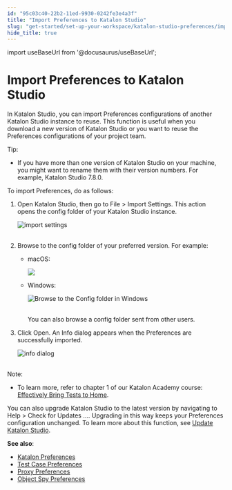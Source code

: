 ```yaml
---
id: "95c03c40-22b2-11ed-9930-0242fe3e4a3f"
title: "Import Preferences to Katalon Studio"
slug: "get-started/set-up-your-workspace/katalon-studio-preferences/import-preferences-to-katalon-studio"
hide_title: true
---
```

import useBaseUrl from '@docusaurus/useBaseUrl';


# <a id="id" class="anchor_top_offset"/><a id="ariaid-title1" class="anchor_top_offset"/>Import Preferences to <span xmlns="http://www.w3.org/1999/xhtml" className="ph">Katalon Studio</span> 

<p xmlns="http://www.w3.org/1999/xhtml" className="p">In <span className="ph">Katalon Studio</span>, you can import Preferences configurations of another Katalon Studio instance to reuse. This function is useful when you download a new version of <span className="ph">Katalon Studio</span> or you want to reuse the Preferences configurations of your project team.</p> 
<div xmlns="http://www.w3.org/1999/xhtml" className="note tip note_tip"><span className="note__title">Tip:</span> 
  <ul className="ul"><li className="li">If you have more than one version of <span className="ph">Katalon Studio</span> on your machine, you might want to rename them with their version numbers. For example, Katalon Studio 7.8.0.</li></ul>
</div>
<p xmlns="http://www.w3.org/1999/xhtml" className="p">To import Preferences, do as follows:</p> 
<ol xmlns="http://www.w3.org/1999/xhtml" className="ol"><li className="li">     <p className="p">Open Katalon Studio, then go to <span className="ph uicontrol">File</span> &gt; <span className="ph uicontrol">Import Settings</span>. This action opens the <span className="ph uicontrol">config</span> folder of your <span className="ph">Katalon Studio</span> instance.</p>     <p className="p"> <img className="image" src={useBaseUrl("https://github.com/katalon-studio/docs-images/raw/master/katalon-studio/docs/import-preferences/import-settings.png")} width={700} alt="import settings" /><br /><br />     </p>   </li><li className="li">     <p className="p">Browse to the <span className="ph uicontrol">config</span> folder of your preferred version. For example:</p>     <ul className="ul"><li className="li">         <p className="p">macOS:</p>         <p className="p">            <img className="image" width={700} src={useBaseUrl("/7a4b2e90-28e6-11ed-9930-0242fe3e4a3f.png")} /></p>       </li><li className="li">         <p className="p">Windows:</p>         <p className="p"> <img className="image" src={useBaseUrl("https://github.com/katalon-studio/docs-images/raw/master/katalon-studio/docs/katalon-studio-preferences/import_3.PNG")} alt="Browse to the Config folder in Windows" /><br /><br />         </p>         <p className="p">You can also browse a <span className="ph uicontrol">config</span> folder sent from other users.</p>       </li></ul>   </li><li className="li">     <p className="p">Click <span className="ph uicontrol">Open</span>. An <span className="ph uicontrol">Info</span> dialog appears when the Preferences are successfully imported.</p>     <p className="p"> <img className="image" src={useBaseUrl("https://github.com/katalon-studio/docs-images/raw/master/katalon-studio/docs/import-preferences/info.png")} width={500} alt="info dialog" /><br /><br />     </p>   </li></ol> 
<div xmlns="http://www.w3.org/1999/xhtml" className="note note note_note"><span className="note__title">Note:</span> 
  <ul className="ul"><li className="li">To learn more, refer to chapter 1 of our Katalon Academy course: <a className="xref j-external-link" href="https://academy.katalon.com/courses/work-from-home-productive/?utm_source=kat_docs&utm_medium=import_preferences" target="_blank">Effectively Bring Tests to Home</a>.</li></ul>
</div>
<p xmlns="http://www.w3.org/1999/xhtml" className="p">You can also upgrade <span className="ph">Katalon Studio</span> to the latest version by navigating to <span className="ph uicontrol">Help</span> &gt; <span className="ph uicontrol">Check for Updates ...</span>. Upgrading in this way keeps your Preferences configuration unchanged. To learn more about this function, see <a className="xref" href="/get-started/set-up-your-workspace/update-katalon-studio">Update Katalon Studio</a>.</p> 
<p xmlns="http://www.w3.org/1999/xhtml" className="p"> <strong className="ph b">See also</strong>:</p> 
<ul xmlns="http://www.w3.org/1999/xhtml" className="ul"><li className="li"> <a className="xref" href="/get-started/set-up-your-workspace/katalon-studio-preferences/preferences-in-katalon-studio">Katalon Preferences</a>   </li><li className="li"> <a className="xref" href="/get-started/set-up-your-workspace/katalon-studio-preferences/test-case-preferences-in-katalon-studio">Test Case Preferences</a>   </li><li className="li"> <a className="xref" href="/get-started/set-up-your-workspace/katalon-studio-preferences/set-proxy-preferences-in-katalon-studio">Proxy Preferences</a>   </li><li className="li"> <a className="xref" href="/get-started/set-up-your-workspace/katalon-studio-preferences/object-spy-preferences-in-katalon-studio">Object Spy Preferences</a>   </li></ul> 
